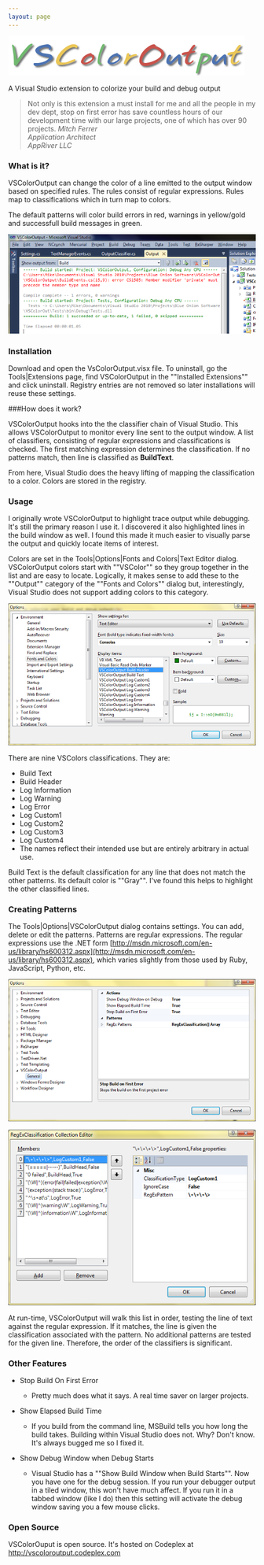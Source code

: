 ```yaml
---
layout: page
---
```

![VSColorOutput Banner](/cdn/images/vscoloroutput/vscoloroutputlogo.png)

A Visual Studio extension to colorize your build and debug output

>Not only is this extension a must install for me and all the people in my dev dept, stop on first error has save countless hours of our development time with our large projects, one of which has over 90 projects.
> <cite>Mitch Ferrer  
Application Architect  
AppRiver LLC</cite>

### What is it?

VSColorOutput can change the color of a line emitted to the output window based on specified rules.
The rules consist of regular expressions. Rules map to classifications which in turn map to colors.

The default patterns will color build errors in red, warnings in yellow/gold and successfull build messages in green.

![screen shot of VSColorOutput build output](/cdn/images/vscoloroutput/vscoloroutput.png)

### Installation

Download and open the VsColorOutput.visx file.
To uninstall, go the Tools|Extensions page, find VSColorOutput in the ""Installed Extensions"" and click uninstall.
Registry entries are not removed so later installations will reuse these settings.

###How does it work?

VSColorOutput hooks into the the classifier chain of Visual Studio. This allows VSColorOutput to monitor every line sent to the output window.
A list of classifiers, consisting of regular expressions and classifications is checked.
The first matching expression determines the classification. If no patterns match, then line is classified as **BuildText**.

From here, Visual Studio does the heavy lifting of mapping the classification to a color. Colors are stored in the registry.

### Usage

I originally wrote VSColorOutput to highlight trace output while debugging.
It's still the primary reason I use it.
I discovered it also highlighted lines in the build window as well.
I found this made it much easier to visually parse the output and quickly locate items of interest.

Colors are set in the Tools|Options|Fonts and Colors|Text Editor dialog.
VSColorOutput colors start with ""VSColor"" so they group together in the list and are easy to locate.
Logically, it makes sense to add these to the ""Output"" category of the ""Fonts and Colors"" dialog but,
interestingly, Visual Studio does not support adding colors to this category.

![screen shot of VSColorOutput colors dialog](/cdn/images/vscoloroutput/vscoloroutputcolors.png)

There are nine VSColors classifications. They are:

* Build Text
* Build Header
* Log Information
* Log Warning
* Log Error
* Log Custom1
* Log Custom2
* Log Custom3
* Log Custom4
* The names reflect their intended use but are entirely arbitrary in actual use.

Build Text is the default classification for any line that does not match the other patterns.
Its default color is ""Gray"". I've found this helps to highlight the other classified lines.

### Creating Patterns

The Tools|Options|VSColorOutput dialog contains settings.
You can add, delete or edit the patterns. Patterns are regular expressions.
The regular expressions use the .NET form
[http://msdn.microsoft.com/en-us/library/hs600312.aspx](http://msdn.microsoft.com/en-us/library/hs600312.aspx),
which varies slightly from those used by Ruby, JavaScript, Python, etc.

![screen shot of VSColorOutput options dialog](/cdn/images/vscoloroutput/vscoloroutputoptions.png)

![screen shot of VSColorOutput patterns dialog](/cdn/images/vscoloroutput/vscoloroutputpatterns.png)

At run-time, VSColorOutput will walk this list in order, testing the line of text against the regular expression.
If it matches, the line is given the classification associated with the pattern.
No additional patterns are tested for the given line. Therefore, the order of the classifiers is significant.

### Other Features

* Stop Build On First Error
  - Pretty much does what it says. A real time saver on larger projects.

* Show Elapsed Build Time

  - If you build from the command line, MSBuild tells you how long the build takes.
    Building within Visual Studio does not. Why? Don't know. It's always bugged me so I fixed it.

* Show Debug Window when Debug Starts

  - Visual Studio has a ""Show Build Window when Build Starts"".
    Now you have one for the debug session. If you run your debugger output in a tiled window, this won't have much affect.
    If you run it in a tabbed window (like I do) then this setting will activate the debug window saving you a few mouse clicks.

### Open Source

VSColorOuput is open source. It's hosted on Codeplex at http://vscoloroutput.codeplex.com
